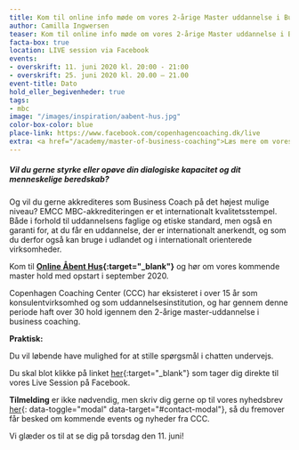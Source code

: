 ```yaml
---
title: Kom til online info møde om vores 2-årige Master uddannelse i Business Coaching
author: Camilla Ingwersen
teaser: Kom til online info møde om vores 2-årige Master uddannelse i Business Coaching
facta-box: true
location: LIVE session via Facebook
events:
- overskrift: 11. juni 2020 kl. 20:00 - 21:00
- overskrift: 25. juni 2020 kl. 20.00 – 21.00
event-title: Dato
hold_eller_begivenheder: true
tags:
- mbc
image: "/images/inspiration/aabent-hus.jpg"
color-box-color: blue
place-link: https://www.facebook.com/copenhagencoaching.dk/live
extra: <a href="/academy/master-of-business-coaching">Læs mere om vores Master of Business Coaching</a>
---
```

##### Vil du gerne styrke eller opøve din dialogiske kapacitet og dit menneskelige beredskab?

Og vil du gerne akkrediteres som Business Coach på det højest mulige niveau? EMCC MBC-akkrediteringen er et internationalt kvalitetsstempel. Både i forhold til uddannelsens faglige og etiske standard, men også en garanti for, at du får en uddannelse, der er internationalt anerkendt, og som du derfor også kan bruge i udlandet og i internationalt orienterede virksomheder.

Kom til **[Online Åbent Hus](https://www.facebook.com/copenhagencoaching.dk/live){:target="_blank"}** og hør om vores kommende master hold med opstart i september 2020.

Copenhagen Coaching Center (CCC) har eksisteret i over 15 år som konsulentvirksomhed og som uddannelsesinstitution, og har gennem denne periode haft over 30 hold igennem den 2-årige master-uddannelse i business coaching.

**Praktisk:**

Du vil løbende have mulighed for at stille spørgsmål i chatten undervejs.

Du skal blot klikke på linket [her](https://www.facebook.com/copenhagencoaching.dk/live){:target="_blank"} som tager dig direkte til vores Live Session på Facebook.

**Tilmelding** er ikke nødvendig, men skriv dig gerne op til vores nyhedsbrev [her](#contact){: data-toggle="modal" data-target="#contact-modal"}, så du fremover får besked om kommende events og nyheder fra CCC.

Vi glæder os til at se dig på torsdag den 11. juni!